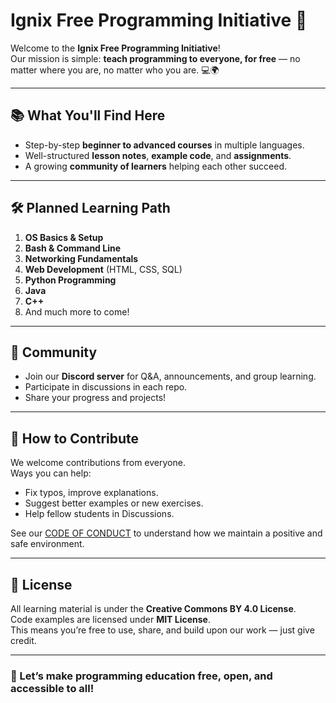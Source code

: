# Ignix Free Programming Initiative 🚀

Welcome to the **Ignix Free Programming Initiative**!  
Our mission is simple: **teach programming to everyone, for free** — no matter where you are, no matter who you are. 💻🌍

---

## 📚 What You'll Find Here
- Step-by-step **beginner to advanced courses** in multiple languages.
- Well-structured **lesson notes**, **example code**, and **assignments**.
- A growing **community of learners** helping each other succeed.

---

## 🛠️ Planned Learning Path
1. **OS Basics & Setup**
2. **Bash & Command Line**
3. **Networking Fundamentals**
4. **Web Development** (HTML, CSS, SQL)
5. **Python Programming**
6. **Java**
7. **C++**
8. And much more to come!

---

## 👥 Community
- Join our **Discord server** for Q&A, announcements, and group learning.
- Participate in discussions in each repo.
- Share your progress and projects!

---

## 🤝 How to Contribute
We welcome contributions from everyone.  
Ways you can help:
- Fix typos, improve explanations.
- Suggest better examples or new exercises.
- Help fellow students in Discussions.

See our [CODE OF CONDUCT](CODE_OF_CONDUCT.md) to understand how we maintain a positive and safe environment.

---

## 📜 License
All learning material is under the **Creative Commons BY 4.0 License**.  
Code examples are licensed under **MIT License**.  
This means you’re free to use, share, and build upon our work — just give credit.

---

### 🌟 Let’s make programming education **free, open, and accessible** to all!
